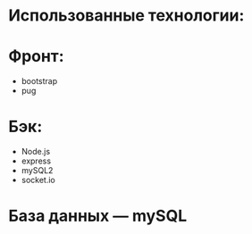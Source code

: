 # Использованные технологии:
# Фронт:
- bootstrap
- pug
# Бэк:
- Node.js
- express
- mySQL2
- socket.io
# База данных — mySQL

